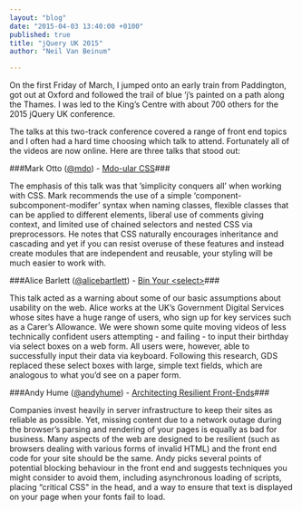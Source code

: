 ```yaml
---
layout: "blog"
date: "2015-04-03 13:40:00 +0100"
published: true
title: "jQuery UK 2015"
author: "Neil Van Beinum"

---
```


On the first Friday of March, I jumped onto an early train from Paddington, got out at Oxford and followed the trail of blue ‘j’s painted on a path along the Thames. I was led to the King’s Centre with about 700 others for the 2015 jQuery UK conference.

The talks at this two-track conference covered a range of front end topics and I often had a hard time choosing which talk to attend. Fortunately all of the videos are now online. Here are three talks that stood out:

###Mark Otto ([@mdo](https://twitter.com/mdo)) - [Mdo-ular CSS](http://jqueryuk.com/2015/videos.php?s=mdo-ular-css)###

The emphasis of this talk was that ’simplicity conquers all’ when working with CSS. Mark recommends the use of a simple ‘component-subcomponent-modifer’ syntax when naming classes, flexible classes that can be applied to different elements, liberal use of comments giving context, and limited use of chained selectors and nested CSS via preprocessors. He notes that CSS naturally encourages inheritance and cascading and yet if you can resist overuse of these features and instead create modules that are independent and reusable, your styling will be much easier to work with.

###Alice Barlett ([@alicebartlett](https://twitter.com/alicebartlett)) - [Bin Your &#60;select&#62;](http://jqueryuk.com/2015/videos.php?s=bin-your-)###

This talk acted as a warning about some of our basic assumptions about usability on the web. Alice works at the UK’s Government Digital Services whose sites have a huge range of users, who sign up for key services such as a Carer’s Allowance. We were shown some quite moving videos of less technically confident users attempting - and failing - to input their birthday via select boxes on a web form. All users were, however, able to successfully input their data via keyboard. Following this research, GDS replaced these select boxes with large, simple text fields, which are analogous to what you’d see on a paper form.

###Andy Hume ([@andyhume](https://twitter.com/andyhume)) - [Architecting Resilient Front-Ends](http://jqueryuk.com/2015/videos.php?s=architecting-resilient-front-ends)###

Companies invest heavily in server infrastructure to keep their sites as reliable as possible. Yet, missing content due to a network outage during the browser’s parsing and rendering of your pages is equally as bad for business. Many aspects of the web are designed to be resilient (such as browsers dealing with various forms of invalid HTML) and the front end code for your site should be the same. Andy picks several points of potential blocking behaviour in the front end and suggests techniques you might consider to avoid them, including asynchronous loading of scripts, placing “critical CSS" in the head, and a way to ensure that text is displayed on your page when your fonts fail to load.
